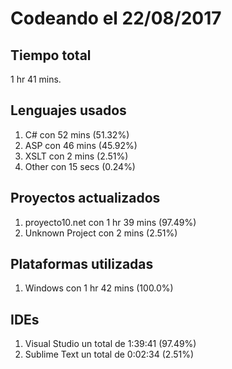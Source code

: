 # Codeando el 22/08/2017

## Tiempo total
1 hr 41 mins.

## Lenguajes usados
1. C# con 52 mins (51.32%)
1. ASP con 46 mins (45.92%)
1. XSLT con 2 mins (2.51%)
1. Other con 15 secs (0.24%)

## Proyectos actualizados
1. proyecto10.net con 1 hr 39 mins (97.49%)
1. Unknown Project con 2 mins (2.51%)

## Plataformas utilizadas
1. Windows con 1 hr 42 mins (100.0%)

## IDEs
1. Visual Studio un total de 1:39:41 (97.49%)
1. Sublime Text un total de 0:02:34 (2.51%)
